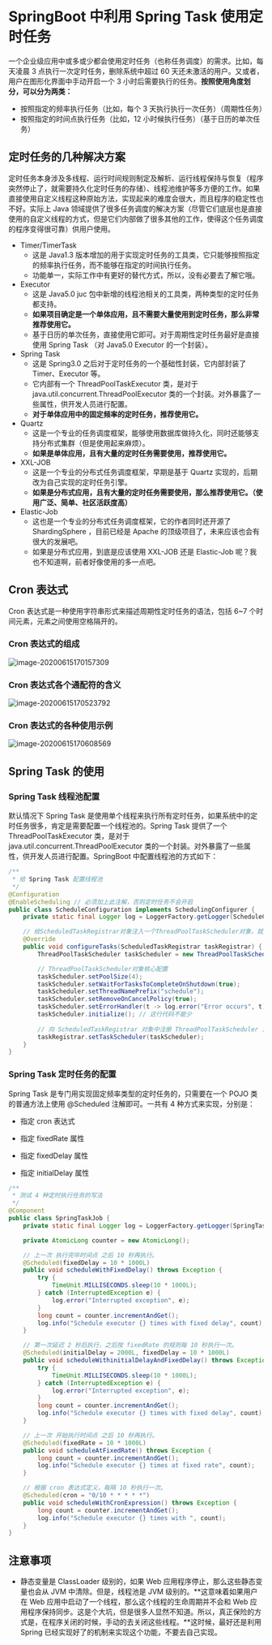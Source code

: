 # SpringBoot 中利用 Spring Task 使用定时任务

一个企业级应用中或多或少都会使用定时任务（也称任务调度）的需求。比如，每天凌晨 3 点执行一次定时任务，删除系统中超过 60 天还未激活的用户。又或者，用户在图形化界面中手动开启一个 3 小时后需要执行的任务。**按照使用角度划分，可以分为两类：**

- 按照指定的频率执行任务（比如，每个 3 天执行执行一次任务）（周期性任务）
- 按照指定的时间点执行任务（比如，12 小时候执行任务）（基于日历的单次任务）

## 定时任务的几种解决方案

定时任务本身涉及多线程、运行时间规则制定及解析、运行线程保持与恢复（程序突然停止了，就需要持久化定时任务的存储）、线程池维护等多方便的工作。如果直接使用自定义线程这种原始方法，实现起来的难度会很大，而且程序的稳定性也不好。实际上 Java 领域提供了很多任务调度的解决方案（尽管它们底层也是直接使用的自定义线程的方式，但是它们内部做了很多其他的工作，使得这个任务调度的程序变得很可靠）供用户使用。

- Timer/TimerTask
  - 这是 Java1.3 版本增加的用于实现定时任务的工具类，它只能够按照指定的频率执行任务，而不能够在指定的时间执行任务。
  - 功能单一，实际工作中有更好的替代方式，所以，没有必要去了解它哦。
- Executor
  - 这是 Java5.0 juc 包中新增的线程池相关的工具类，两种类型的定时任务都支持。
  - **如果项目确定是一个单体应用，且不需要大量使用到定时任务，那么非常推荐使用它。**
  - 基于日历的单次任务，直接使用它即可。对于周期性定时任务最好是直接使用 Spring Task （对 Java5.0 Executor 的一个封装）。
- Spring Task
  - 这是 Spring3.0 之后对于定时任务的一个基础性封装，它内部封装了 Timer、Executor 等。
  - 它内部有一个 ThreadPoolTaskExecutor 类，是对于 java.util.concurrent.ThreadPoolExecutor 类的一个封装。对外暴露了一些属性，供开发人员进行配置。
  - **对于单体应用中的固定频率的定时任务，推荐使用它。**
- Quartz
  - 这是一个专业的任务调度框架，能够使用数据库做持久化，同时还能够支持分布式集群（但是使用起来麻烦）。
  - **如果是单体应用，且有大量的定时任务需要使用，推荐使用它。**
- XXL-JOB
  - 这是一个专业的分布式任务调度框架，早期是基于 Quartz 实现的，后期改为自己实现的定时任务引擎。
  - **如果是分布式应用，且有大量的定时任务需要使用，那么推荐使用它。（使用广泛、简单、社区活跃度高）**
- Elastic-Job
  - 这也是一个专业的分布式任务调度框架，它的作者同时还开源了 ShardingSphere ，目前已经是 Apache 的顶级项目了，未来应该也会有很大的发展吧。
  - 如果是分布式应用，到底是应该使用 XXL-JOB 还是 Elastic-Job 呢？我也不知道啊，前者好像使用的多一点吧。

## Cron 表达式

Cron 表达式是一种使用字符串形式来描述周期性定时任务的语法，包括 6~7 个时间元素，元素之间使用空格隔开的。

### Cron 表达式的组成

![image-20200615170157309](C:\Users\keqi\AppData\Roaming\Typora\typora-user-images\image-20200615170157309.png)

### Cron 表达式各个通配符的含义

![image-20200615170523792](C:\Users\keqi\AppData\Roaming\Typora\typora-user-images\image-20200615170523792.png)

### Cron 表达式的各种使用示例

![image-20200615170608569](C:\Users\keqi\AppData\Roaming\Typora\typora-user-images\image-20200615170608569.png)

## Spring Task 的使用

### Spring Task 线程池配置

默认情况下 Spring Task 是使用单个线程来执行所有定时任务，如果系统中的定时任务很多，肯定是需要配置一个线程池的。Spring Task 提供了一个ThreadPoolTaskExecutor 类，是对于 java.util.concurrent.ThreadPoolExecutor 类的一个封装。对外暴露了一些属性，供开发人员进行配置。SpringBoot 中配置线程池的方式如下：

```java
/**
 * 给 Spring Task 配置线程池
 */
@Configuration
@EnableScheduling // 必须加上此注解，否则定时任务不会开启
public class ScheduleConfiguration implements SchedulingConfigurer {
	private static final Logger log = LoggerFactory.getLogger(ScheduleConfiguration.class);

	// 给ScheduledTaskRegistrar对象注入一个ThreadPoolTaskScheduler对象，就拥有了使用线程池来执行定时任务的能力
	@Override
	public void configureTasks(ScheduledTaskRegistrar taskRegistrar) {
		ThreadPoolTaskScheduler taskScheduler = new ThreadPoolTaskScheduler();

		// ThreadPoolTaskScheduler对象核心配置
		taskScheduler.setPoolSize(4);
		taskScheduler.setWaitForTasksToCompleteOnShutdown(true);
		taskScheduler.setThreadNamePrefix("schedule");
		taskScheduler.setRemoveOnCancelPolicy(true);
		taskScheduler.setErrorHandler(t -> log.error("Error occurs", t));
		taskScheduler.initialize(); // 这行代码不能少
		
		// 向 ScheduledTaskRegistrar 对象中注册 ThreadPoolTaskScheduler 对象
		taskRegistrar.setTaskScheduler(taskScheduler);
	}
}
```

### Spring Task 定时任务的配置

Spring Task 是专门用实现固定频率类型的定时任务的，只需要在一个 POJO 类的普通方法上使用  @Scheduled 注解即可。一共有 4 种方式来实现，分别是：

- 指定 cron 表达式

- 指定 fixedRate 属性
- 指定 fixedDelay 属性
- 指定 initialDelay 属性

```java
/**
 * 测试 4 种定时执行任务的写法
 */
@Component
public class SpringTaskJob {
	private static final Logger log = LoggerFactory.getLogger(SpringTaskJob.class);

	private AtomicLong counter = new AtomicLong();

	// 上一次 执行完毕时间点 之后 10 秒再执行。
	@Scheduled(fixedDelay = 10 * 1000L)
	public void scheduleWithFixedDelay() throws Exception {
		try {
			TimeUnit.MILLISECONDS.sleep(10 * 1000L);
		} catch (InterruptedException e) {
			log.error("Interrupted exception", e);
		}
		long count = counter.incrementAndGet();
		log.info("Schedule executor {} times with fixed delay", count);
	}

	// 第一次延迟 2 秒后执行，之后按 fixedRate 的规则每 10 秒执行一次。
	@Scheduled(initialDelay = 2000L, fixedDelay = 10 * 1000L)
	public void scheduleWithinitialDelayAndFixedDelay() throws Exception {
		try {
			TimeUnit.MILLISECONDS.sleep(10 * 1000L);
		} catch (InterruptedException e) {
			log.error("Interrupted exception", e);
		}
		long count = counter.incrementAndGet();
		log.info("Schedule executor {} times with fixed delay", count);
	}

	// 上一次 开始执行时间点 之后 10 秒再执行。
	@Scheduled(fixedRate = 10 * 1000L)
	public void scheduleAtFixedRate() throws Exception {
		long count = counter.incrementAndGet();
		log.info("Schedule executor {} times at fixed rate", count);
	}

	// 根据 cron 表达式定义，每隔 10 秒执行一次。
	@Scheduled(cron = "0/10 * * * * *")
	public void scheduleWithCronExpression() throws Exception {
		long count = counter.incrementAndGet();
		log.info("Schedule executor {} times with ", count);
	}
}
```

## 注意事项

- 静态变量是 ClassLoader 级别的，如果 Web 应用程序停止，那么这些静态变量也会从 JVM 中清除。但是，线程池是 JVM 级别的。**这意味着如果用户在 Web 应用中启动了一个线程，那么这个线程的生命周期并不会和 Web 应用程序保持同步。这是个大坑，但是很多人显然不知道。所以，真正保险的方式是，在程序关闭的时候，手动的去关闭这些线程。**这时候，最好还是利用 Spring 已经实现好了的机制来实现这个功能，不要去自己实现。

